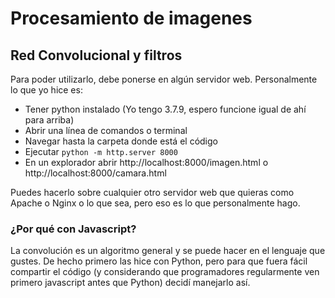 # Procesamiento de imagenes
## Red Convolucional y filtros

Para poder utilizarlo, debe ponerse en algún servidor web.
Personalmente lo que yo hice es:
- Tener python instalado (Yo tengo 3.7.9, espero funcione igual de ahí para arriba)
- Abrir una línea de comandos o terminal
- Navegar hasta la carpeta donde está el código
- Ejecutar `python -m http.server 8000`
- En un explorador abrir http://localhost:8000/imagen.html o http://localhost:8000/camara.html

Puedes hacerlo sobre cualquier otro servidor web que quieras como Apache o Nginx o lo que sea, pero eso es lo que personalmente hago.

### ¿Por qué con Javascript?
La convolución es un algoritmo general y se puede hacer en el lenguaje que gustes. De hecho primero las hice con Python, pero para que fuera fácil compartir el código (y considerando que programadores regularmente ven primero javascript antes que Python) decidí manejarlo así.
